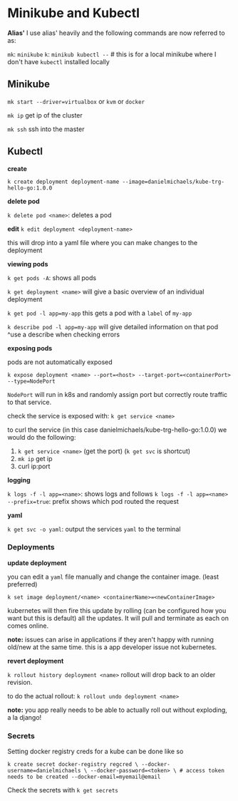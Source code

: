 # Minikube and Kubectl

**Alias'** I use alias' heavily and the following commands are now referred to as:

`mk`: `minikube`
`k`: `minikub kubectl --` # this is for a local minikube where I don't have `kubectl` installed locally

## Minikube

`mk start --driver=virtualbox` or `kvm` or `docker`

`mk ip` get ip of the cluster

`mk ssh` ssh into the master 
## Kubectl

**create**

`k create deployment deployment-name --image=danielmichaels/kube-trg-hello-go:1.0.0`

**delete pod**

`k delete pod <name>`: deletes a pod

**edit**
`k edit deployment <deployment-name>`

this will drop into a yaml file where you can make changes to the deployment

**viewing pods**

`k get pods -A`: shows all pods

`k get deployment <name>` will give a basic overview of an individual deployment

`k get pod -l app=my-app` this gets a pod with a `label` of `my-app`

`k describe pod -l app=my-app` will give detailed information on that pod
^use a describe when checking errors

**exposing pods**

pods are not automatically exposed

`k expose deployment <name> --port=<host> --target-port=<containerPort> --type=NodePort`

`NodePort` will run in k8s and randomly assign port but correctly route traffic to that service.

check the service is exposed with: `k get service <name>`

to curl the service (in this case danielmichaels/kube-trg-hello-go:1.0.0) we would do the following:

1. `k get service <name>` (get the port) (`k get svc` is shortcut)
2. `mk ip` get ip
3. curl ip:port 

**logging**

`k logs -f -l app=<name>`: shows logs and follows
`k logs -f -l app=<name> --prefix=true`: prefix shows which pod routed the request

**yaml**

`k get svc -o yaml`: output the services `yaml` to the terminal

### Deployments

**update deployment**

you can edit a `yaml` file manually and change the container image. (least preferred)

`k set image deployment/<name> <containerName>=<newContainerImage>`

kubernetes will then fire this update by rolling (can be configured how you want but this is default) all the updates. It will pull and terminate as each on comes online.

**note:** issues can arise in applications if they aren't happy with running old/new at the same time. this is a app developer issue not kubernetes.

**revert deployment**

`k rollout history deployment <name>`
rollout will drop back to an older revision.

to do the actual rollout: `k rollout undo deployment <name>`

**note:** you app really needs to be able to actually roll out without exploding, a la django!

### Secrets

Setting docker registry creds for a kube can be done like so

`k create secret docker-registry regcred \
--docker-username=danielmichaels \
--docker-password=<token> \ # access token needs to be created
--docker-email=myemail@email`

Check the secrets with `k get secrets`
